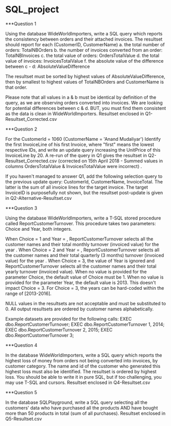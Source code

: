 # SQL_project

***Question 1

Using the database WideWorldImporters, write a SQL query which reports the consistency between orders and their attached invoices.
The resultset should report for each (CustomerID, CustomerName)
 a. the total number of orders: TotalNBOrders 
 b. the number of invoices converted from an order: TotalNBInvoices
 c. the total value of orders: OrdersTotalValue
 d. the total value of invoices: InvoicesTotalValue
 f. the absolute value of the difference between c - d: AbsoluteValueDifference
 
 The resultset must be sorted by highest values of AbsoluteValueDifference, then by smallest to highest values of TotalNBOrders and CustomerName is that order.
 
 Please note that all values in a & b must be identical by definition of the query, as we are observing orders converted into invoices.
We are looking for potential differences between c & d.
BUT, you must find them consistent as the data is clean in WideWorldImporters.
Resultset enclosed in Q1-Resultset_Corrected.csv


***Question 2

For the CustomerId = 1060 (CustomerName = 'Anand Mudaliyar')
Identify the first InvoiceLine of his first Invoice, where "first" means the lowest respective IDs, and write an update query increasing the UnitPrice of this InvoiceLine by 20.
A re-run of the query in Q1 gives the resultset in Q2-Resultset_Corrected.csv (corrected on 15th April 2018 - Summed values in columns OrdersTotalValue & InvoicesTotalValue were incorrect) .

If you haven't managed to answer Q1, add the following selection query to the previous update query: CustomerId, CustomerName, InvoiceTotal. The latter is the sum of all invoice lines for the target invoice. The target InvoiceID is purposefully not shown, but the resultset post-update is given in Q2-Alternative-Resultset.csv


***Question 3

Using the database WideWorldImporters, write a T-SQL stored procedure called ReportCustomerTurnover.
This procedure takes two parameters: Choice and Year, both integers.

When Choice = 1 and Year = <aYear>, ReportCustomerTurnover selects all the customer names and their total monthly turnover (invoiced value) for the year <aYear>.
When Choice = 2 and Year = <aYear>, ReportCustomerTurnover  selects all the customer names and their total quarterly (3 months) turnover (invoiced value) for the year <aYear>.
When Choice = 3, the value of Year is ignored and ReportCustomerTurnover  selects all the customer names and their total yearly turnover (invoiced value).
When no value is provided for the parameter Choice, the default value of Choice must be 1.
When no value is provided for the parameter Year, the default value is 2013. This doesn't impact Choice = 3.
For Choice = 3, the years can be hard-coded within the range of [2013-2016].

NULL values in the resultsets are not acceptable and must be substituted to 0.
All output resultsets are ordered by customer names alphabetically.

Example datasets are provided for the following calls:
EXEC dbo.ReportCustomerTurnover;
EXEC dbo.ReportCustomerTurnover 1, 2014;
EXEC dbo.ReportCustomerTurnover 2, 2015;
EXEC dbo.ReportCustomerTurnover 3;


***Question 4
 
In the database WideWorldImporters, write a SQL query which reports the highest loss of money from orders not being converted into invoices, by customer category. The name and id of the customer who generated this highest loss must also be identified. The resultset is ordered by highest loss.
You should be able to write it in pure SQL, but if too challenging, you may use T-SQL and cursors.
Resultset enclosed in Q4-Resultset.csv

***Question 5

 In the database SQLPlayground, write a SQL query selecting all the customers' data who have purchased all the products AND have bought more than 50 products in total (sum of all purchases).
Resultset enclosed in Q5-Resultset.csv

